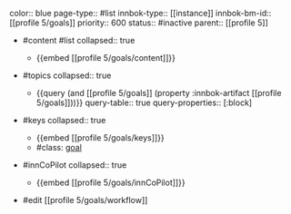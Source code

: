 color:: blue
page-type:: #list
innbok-type:: [[instance]]
innbok-bm-id:: [[profile 5/goals]]
priority:: 600
status:: #inactive
parent:: [[profile 5]]

- #content #list
  collapsed:: true
	- {{embed [[profile 5/goals/content]]}}
- #topics
   collapsed:: true
    - {{query (and [[profile 5/goals]] (property :innbok-artifact [[profile 5/goals]]))}}
      query-table:: true
      query-properties:: [:block]
- #keys
  collapsed:: true
	- {{embed [[profile 5/goals/keys]]}}
	- #class: [goal](https://go.innbok.com/#/page/innBoK%2Fclass%2Fgoal)
- #innCoPilot
   collapsed:: true
	 - {{embed [[profile 5/goals/innCoPilot]]}}

- #edit [[profile 5/goals/workflow]]






